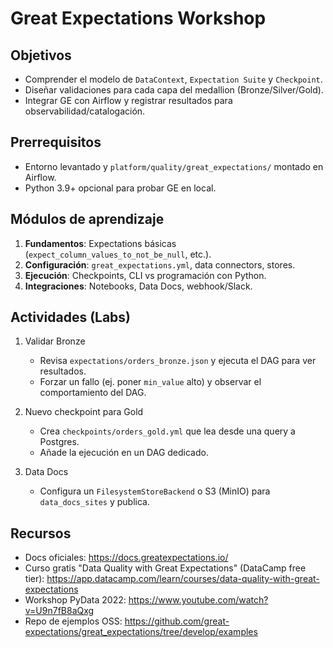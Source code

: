 # Great Expectations Workshop

## Objetivos
- Comprender el modelo de `DataContext`, `Expectation Suite` y `Checkpoint`.
- Diseñar validaciones para cada capa del medallion (Bronze/Silver/Gold).
- Integrar GE con Airflow y registrar resultados para observabilidad/catalogación.

## Prerrequisitos
- Entorno levantado y `platform/quality/great_expectations/` montado en Airflow.
- Python 3.9+ opcional para probar GE en local.

## Módulos de aprendizaje
1. **Fundamentos**: Expectations básicas (`expect_column_values_to_not_be_null`, etc.).
2. **Configuración**: `great_expectations.yml`, data connectors, stores.
3. **Ejecución**: Checkpoints, CLI vs programación con Python.
4. **Integraciones**: Notebooks, Data Docs, webhook/Slack.

## Actividades (Labs)
1) Validar Bronze
   - Revisa `expectations/orders_bronze.json` y ejecuta el DAG para ver resultados.
   - Forzar un fallo (ej. poner `min_value` alto) y observar el comportamiento del DAG.

2) Nuevo checkpoint para Gold
   - Crea `checkpoints/orders_gold.yml` que lea desde una query a Postgres.
   - Añade la ejecución en un DAG dedicado.

3) Data Docs
   - Configura un `FilesystemStoreBackend` o S3 (MinIO) para `data_docs_sites` y publica.

## Recursos
- Docs oficiales: https://docs.greatexpectations.io/
- Curso gratis "Data Quality with Great Expectations" (DataCamp free tier): https://app.datacamp.com/learn/courses/data-quality-with-great-expectations
- Workshop PyData 2022: https://www.youtube.com/watch?v=U9n7fB8aQxg
- Repo de ejemplos OSS: https://github.com/great-expectations/great_expectations/tree/develop/examples
